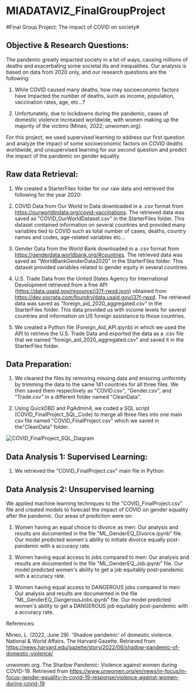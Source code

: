 # MIADATAVIZ_FinalGroupProject
#Final Group Project: The impact of COVID on society#

## Objective & Research Questions: ##

The pandemic greatly impacted society in a lot of ways, causing millions of deaths and exacerbating some societal ills and inequalities.  Our analysis is based on data from 2020 only, and our research questions are the following:

1. While COVID caused many deaths, how may socioeconomic factors have impacted the number of deaths, such as income, population, vaccination rates, age, etc...?

2. Unfortunately, due to lockdowns during the pandemic, cases of domestic violence increased worldwide, with women making up the majority of the victims (Mineo, 2022; unwomen.org). 


For this project, we used supervised learning to address our first question and analyze the impact of some socioeconomic factors on COVID deaths worldwide, and unsupervised learning for our second question and predict the impact of the pandemic on gender equality.


## Raw data Retrieval: ## 

1. We created a StarterFiles folder for our raw data and retrieved the following for the year 2020:

2. COVID Data from Our World in Data downloaded in a .csv format from https://ourworldindata.org/covid-vaccinations. The retrieved data was saved as "COVID_OurWorldDataset.csv" in the StarterFiles folder. This dataset contained information on several countries and provided many variables tied to COVID such as total number of cases, deaths, country names and codes, age-related variables etc...

3. Gender Data from the World Bank downloaded in a .csv format from https://genderdata.worldbank.org/#countries. The retrieved data was saved as "WorldBankGenderData2020" in the StarterFiles folder. This dataset provided variables related to gender equity in several countries.

4. U.S. Trade Data from the United States Agency for International Development retrieved from a free API (https://data.usaid.gov/resource/i37f-rwxd.json) obtained from https://dev.socrata.com/foundry/data.usaid.gov/i37f-rwxd. The retrieved data was saved as "foreign_aid_2020_aggregated.csv" in the StarterFiles folder. This data provided us with income levels for several countries and information on US foreign assistance to those countries. 

5. We created a Python file (Foreign_Aid_API.ipynb) in which we used the API to retrieve the U.S. Trade Data and exported the data as a .csv file that we named "foreign_aid_2020_aggregated.csv" and saved it in the StarterFiles folder.


## Data Preparation: ##

1. We cleaned the files by removing missing data and ensuring uniformity by trimming the data to the same 141 countries for all three files. We then saved them respectively as "COVID.csv", "Gender.csv", and "Trade.csv" in a different folder named "CleanData".
  
2. Using QuickDBD and PgAdmin4, we coded a SQL script (COVID_FinalProject_SQL_Code) to merge all three files into one main csv file named "COVID_FinalProject.csv" which we saved in the"CleanData" folder.

![COVID_FinalProject_SQL_Diagram](https://github.com/JCNdongo/MIADATAVIZ_FinalGroupProject/assets/120480912/e85d235c-279a-4ef0-9000-894018998ee3)


## Data Analysis 1: Supervised Learning: ##

1. We retrieved the "COVID_FinalProject.csv" main file in Python


## Data Analysis 2: Unsupervised learning ## 

We applied machine learning techniques to the "COVID_FinalProject.csv" file and created models to forecast the impact of COVID on gender equality after the pandemic. Our areas of prediction were on:

1. Women having an equal choice to divorce as men: Our analysis and results are documented in the file "ML_GenderEQ_Divorce.ipynb" file. Our model predicted women's ability to initiate divorce equally post-pandemic with a accuracy rate. 

2. Women having equal access to jobs compared to men: Our analysis and results are documented in the file "ML_GenderEQ_Job.ipynb" file. Our model predicted women's ability to get a job equitably post-pandemic with a accuracy rate. 

3. Women having equal access to DANGEROUS jobs compared to men: Our analysis and results are documented in the file "ML_GenderEQ_DangerousJobs.ipynb" file. Our model predicted women's ability to get a DANGEROUS job equitably post-pandemic with a accuracy rate. 



References:

Mineo, L. (2022, June 29). 'Shadow pandemic' of domestic violence. National & World Affairs. The Harvard Gazette. Retrieved from https://news.harvard.edu/gazette/story/2022/06/shadow-pandemic-of-domestic-violence/

unwomen.org. The Shadow Pandemic: Violence against women during COVID-19. Retrieved from https://www.unwomen.org/en/news/in-focus/in-focus-gender-equality-in-covid-19-response/violence-against-women-during-covid-19




